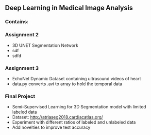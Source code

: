 ## Deep Learning in Medical Image Analysis

### Contains:
### Assignment 2
- 3D UNET Segmentation Network
- sdf
- sdfd  
### Assignment 3
- EchoNet Dynamic Dataset containing ultrasound videos of heart
- data.py converts .avi to array to hold the temporal data 
   
### Final Project 
- Semi-Supervised Learning for 3D Segmentation model with limited labeled data
- Dataset: http://atriaseg2018.cardiacatlas.org/
- Experiment with different ratios of labeled and unlabeled data 
- Add novelties to improve test accuracy
